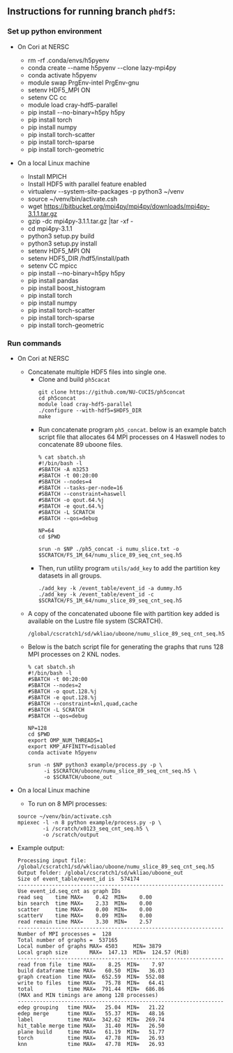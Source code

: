 ## Instructions for running branch `phdf5`:

### Set up python environment
* On Cori at NERSC
  + rm -rf .conda/envs/h5pyenv
  + conda create --name h5pyenv --clone lazy-mpi4py
  + conda activate h5pyenv
  + module swap PrgEnv-intel PrgEnv-gnu
  + setenv HDF5_MPI ON
  + setenv CC cc
  + module load cray-hdf5-parallel
  + pip install --no-binary=h5py h5py
  + pip install torch
  + pip install numpy
  + pip install torch-scatter
  + pip install torch-sparse
  + pip install torch-geometric

* On a local Linux machine
  + Install MPICH
  + Install HDF5 with parallel feature enabled
  + virtualenv --system-site-packages -p python3 ~/venv
  + source ~/venv/bin/activate.csh
  + wget https://bitbucket.org/mpi4py/mpi4py/downloads/mpi4py-3.1.1.tar.gz
  + gzip -dc mpi4py-3.1.1.tar.gz |tar -xf -
  + cd mpi4py-3.1.1
  + python3 setup.py build
  + python3 setup.py install
  + setenv HDF5_MPI ON
  + setenv HDF5_DIR /hdf5/install/path
  + setenv CC mpicc
  + pip install --no-binary=h5py h5py
  + pip install pandas
  + pip install boost_histogram
  + pip install torch
  + pip install numpy
  + pip install torch-scatter
  + pip install torch-sparse
  + pip install torch-geometric

### Run commands
* On Cori at NERSC
  + Concatenate multiple HDF5 files into single one.
    * Clone and build `ph5cacat`
      ```
      git clone https://github.com/NU-CUCIS/ph5concat
      cd ph5concat
      module load cray-hdf5-parallel
      ./configure --with-hdf5=$HDF5_DIR
      make
      ```
    * Run concatenate program `ph5_concat`. below is an example batch script
      file that allocates 64 MPI processes on 4 Haswell nodes to concatenate 89
      uboone files.
      ```
      % cat sbatch.sh
      #!/bin/bash -l
      #SBATCH -A m3253
      #SBATCH -t 00:20:00
      #SBATCH --nodes=4
      #SBATCH --tasks-per-node=16
      #SBATCH --constraint=haswell
      #SBATCH -o qout.64.%j
      #SBATCH -e qout.64.%j
      #SBATCH -L SCRATCH
      #SBATCH --qos=debug

      NP=64
      cd $PWD

      srun -n $NP ./ph5_concat -i numu_slice.txt -o $SCRATCH/FS_1M_64/numu_slice_89_seq_cnt_seq.h5
      ````
    * Then, run utility program `utils/add_key` to add the partition key
      datasets in all groups.
      ````
      ./add_key -k /event_table/event_id -a dummy.h5
      ./add_key -k /event_table/event_id -c $SCRATCH/FS_1M_64/numu_slice_89_seq_cnt_seq.h5
      ````
  + A copy of the concatenated uboone file with partition key added is
    available on the Lustre file system (SCRATCH).
    ```
    /global/cscratch1/sd/wkliao/uboone/numu_slice_89_seq_cnt_seq.h5
    ```
  + Below is the batch script file for generating the graphs that runs 128 MPI
    processes on 2 KNL nodes.
    ```
    % cat sbatch.sh
    #!/bin/bash -l
    #SBATCH -t 00:20:00
    #SBATCH --nodes=2
    #SBATCH -o qout.128.%j
    #SBATCH -e qout.128.%j
    #SBATCH --constraint=knl,quad,cache
    #SBATCH -L SCRATCH
    #SBATCH --qos=debug

    NP=128
    cd $PWD
    export OMP_NUM_THREADS=1
    export KMP_AFFINITY=disabled
    conda activate h5pyenv

    srun -n $NP python3 example/process.py -p \
         -i $SCRATCH/uboone/numu_slice_89_seq_cnt_seq.h5 \
         -o $SCRATCH/uboone_out
    ````
* On a local Linux machine
  + To run on 8 MPI processes:
  ```
  source ~/venv/bin/activate.csh
  mpiexec -l -n 8 python example/process.py -p \
          -i /scratch/x0123_seq_cnt_seq.h5 \
          -o /scratch/output
  ```

* Example output:
  ```
  Processing input file: /global/cscratch1/sd/wkliao/uboone/numu_slice_89_seq_cnt_seq.h5
  Output folder: /global/cscratch1/sd/wkliao/uboone_out
  Size of event_table/event_id is  574174
  ------------------------------------------------------------------
  Use event_id.seq_cnt as graph IDs
  read seq    time MAX=    0.42  MIN=    0.00
  bin search  time MAX=    2.33  MIN=    0.00
  scatter     time MAX=    0.00  MIN=    0.00
  scatterV    time MAX=    0.09  MIN=    0.00
  read remain time MAX=    3.30  MIN=    2.57
  ------------------------------------------------------------------
  Number of MPI processes =  128
  Total number of graphs =  537165
  Local number of graphs MAX= 4503     MIN= 3879
  Local graph size       MAX=  147.13  MIN=  124.57 (MiB)
  ------------------------------------------------------------------
  read from file  time MAX=    8.25  MIN=    7.97
  build dataframe time MAX=   60.50  MIN=   36.03
  graph creation  time MAX=  652.59  MIN=  552.08
  write to files  time MAX=   75.78  MIN=   64.41
  total           time MAX=  791.44  MIN=  686.86
  (MAX and MIN timings are among 128 processes)
  ------------------------------------------------------------------
  edep grouping   time MAX=   25.04  MIN=   21.22
  edep merge      time MAX=   55.37  MIN=   48.16
  label           time MAX=  342.62  MIN=  269.74
  hit_table merge time MAX=   31.40  MIN=   26.50
  plane build     time MAX=   61.19  MIN=   51.77
  torch           time MAX=   47.78  MIN=   26.93
  knn             time MAX=   47.78  MIN=   26.93
  ```
